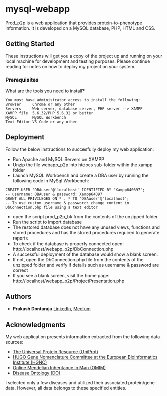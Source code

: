 # mysql-webapp

Prod_p2p is a web application that provides protein-to-phenotype information. It is developed on a MySQL database, PHP, HTML and CSS.

## Getting Started

These instructions will get you a copy of the project up and running on your local machine for development and testing purposes. Please continue reading for notes on how to deploy my project on your system.

### Prerequisites

What are the tools you need to install?

```
You must have administrator access to install the following:
Browser     Chrome or any other
Servers     Web server, database server, PHP server --> XAMPP
XAMPP file  5.6.32/PHP 5.6.32 or better
MySQL       MySQL Workbench
Text Editor VS Code or any other
```

## Deployment

Follow the below instructions to succesfully deploy my web application:

*	Run Apache and MySQL Servers on XAMPP
*	Unzip the file webapp_p2p into htdocs sub-folder within the xampp folder
*	Launch MySQL Workbench and create a DBA user by running the following code in MySql Workbench:

```
CREATE USER 'DBAuser'@'localhost' IDENTIFIED BY 'Xampp640697';
-- username: DBAuser & password: Xampp64097
GRANT ALL PRIVILEGES ON * . * TO 'DBAuser'@'localhost'; 
-- To use custom username & password: change content in DbConnection.php file using a text editor
```

*	open the script prod_p2p_bk from the contents of the unzipped folder
*	Run the script to import database
*	The restored database does not have any unused views, functions and stored procedures and has the stored procedures required to generate reports
*	To check if the database is properly connected open: http://localhost/webapp_p2p/DbConnection.php
*	A successful deployment of the database would show a blank screen.
*	If not, open the DbConnection.php file from the contents of the unzipped folder and verify if details such as username & password are correct
*	If you see a blank screen, visit the home page: http://localhost/webapp_p2p/ProjectPresentation.php


## Authors

* **Prakash Dontaraju** [LinkedIn](https://www.linkedin.com/in/prakashdontaraju), [Medium](https://medium.com/@wittygrit)


## Acknowledgments

My web application presents information extracted from the following data sources:

* [The Universal Protein Resource (UniProt)](https://www.uniprot.org/uniprot/)
* [HUGO Gene Nomenclature Committee at the European Bioinformatics Institute (HGNC)](https://www.genenames.org/)
* [Online Mendelian Inheritance in Man (OMIM)](http://omim.org/)
* [Disease Ontology (DO)](http://disease-ontology.org/)

I selected only a few diseases and utilized their associated protein/gene data. However, all data belongs to these specified entities.


